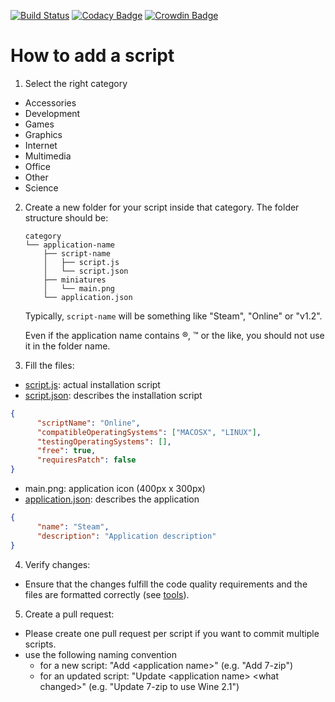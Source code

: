 [![Build Status](https://travis-ci.com/PhoenicisOrg/scripts.svg?branch=master)](https://travis-ci.com/PhoenicisOrg/scripts)
[![Codacy Badge](https://api.codacy.com/project/badge/Grade/ff0c41daa31549e4a9bb3998ca0c87ae)](https://www.codacy.com/app/PhoenicisOrg/scripts?utm_source=github.com&amp;utm_medium=referral&amp;utm_content=PhoenicisOrg/scripts&amp;utm_campaign=Badge_Grade)
[![Crowdin Badge](https://d322cqt584bo4o.cloudfront.net/phoenicis-scripts/localized.svg)](https://crowdin.com/project/phoenicis-scripts)

# How to add a script
1. Select the right category
  * Accessories
  * Development
  * Games
  * Graphics
  * Internet
  * Multimedia
  * Office
  * Other
  * Science
  
2. Create a new folder for your script inside that category. The folder structure should be:
    ```
    category
    └── application-name
        ├── script-name
        │   ├── script.js
        │   └── script.json
        ├── miniatures
        │   └── main.png
        └── application.json
    ```

    Typically, `script-name` will be something like "Steam", "Online" or "v1.2".
    
    Even if the application name contains ®, ™ or the like, you should not use it in the folder name.

3. Fill the files:
  * [script.js](https://phoenicisorg.github.io/scripts/script-js): actual installation script
  * [script.json](https://phoenicisorg.github.io/scripts/script-json): describes the installation script
  ```json
  {
		"scriptName": "Online",
		"compatibleOperatingSystems": ["MACOSX", "LINUX"],
		"testingOperatingSystems": [],
		"free": true,
		"requiresPatch": false
  }
  ```
  * main.png: application icon (400px x 300px)
  * [application.json](https://phoenicisorg.github.io/scripts/application-json): describes the application
  ```json
  {
 		"name":	"Steam",
		"description": "Application description"
  }
  ```
  
  4. Verify changes:
  * Ensure that the changes fulfill the code quality requirements and the files are formatted correctly (see [tools](https://phoenicisorg.github.io/scripts/General/tools/)).
  
  5. Create a pull request:
  * Please create one pull request per script if you want to commit multiple scripts.
  * use the following naming convention  
       * for a new script: "Add \<application name\>" (e.g. "Add 7-zip")
       * for an updated script: "Update \<application name\> \<what changed\>" (e.g. "Update 7-zip to use Wine 2.1")

